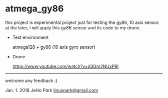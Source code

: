 # atmega_gy86
 this project is experimental project just for testing the gy86, 10 axis sensor.
at the later, i will apply this gy86 sensor and its code to my drone.


- Test environment

  atmega128 + gy86 (10 axis gyro sensor) 


- Drone

   https://www.youtube.com/watch?v=d3Gm2NUxP8I

 
--- 
 welcome any feedback :)

 Jan.  1. 2018
 JeHo Park <linuxpark@gmail.com> 
